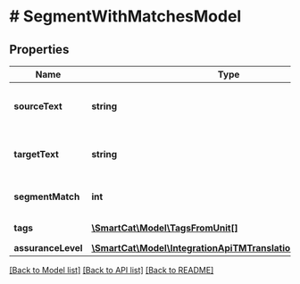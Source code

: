 # # SegmentWithMatchesModel

## Properties

Name | Type | Description | Notes
------------ | ------------- | ------------- | -------------
**sourceText** | **string** | Source segment of a found record | [optional]
**targetText** | **string** | Target segment of a found record | [optional]
**segmentMatch** | **int** | Segment match value | [optional]
**tags** | [**\SmartCat\Model\TagsFromUnit[]**](TagsFromUnit.md) | Record tags set | [optional]
**assuranceLevel** | [**\SmartCat\Model\IntegrationApiTMTranslationAssuranceLevel**](IntegrationApiTMTranslationAssuranceLevel.md) |  | [optional]

[[Back to Model list]](../../README.md#models) [[Back to API list]](../../README.md#endpoints) [[Back to README]](../../README.md)
